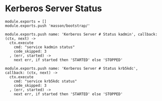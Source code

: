 
# Kerberos Server Status

    module.exports = []
    module.exports.push 'masson/bootstrap/'

    module.exports.push name: 'Kerberos Server # Status kadmin', callback: (ctx, next) ->
      ctx.execute
        cmd: "service kadmin status"
        code_skipped: 3
      , (err, started) ->
        next err, if started then 'STARTED' else 'STOPPED'

    module.exports.push name: 'Kerberos Server # Status krb5kdc', callback: (ctx, next) ->
      ctx.execute
        cmd: "service krb5kdc status"
        code_skipped: 3
      , (err, started) ->
        next err, if started then 'STARTED' else 'STOPPED'
